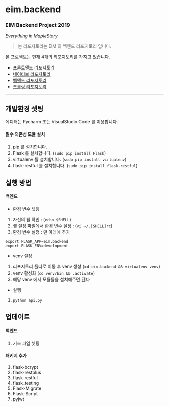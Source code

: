 # eim.backend

### EIM Backend Project 2019
_Everything in MapleStory_

> 본 리포지토리는 EIM 의 백엔드 리포지토리 입니다.

본 프로젝트는 현재 4개의 리포지토리를 가지고 있습니다.
* [프론트엔드 리포지토리](https://github.com/luke2327/eim.frontend)
* [네이티브 리포지토리](https://github.com/luke2327/eim.native)
* [백엔드 리포지토리](https://github.com/luke2327/eim.backend)
* [크롤링 리포지토리](https://github.com/luke2327/ascalon.crawler)

- - -

## 개발환경 셋팅
에디터는 Pycharm 또는 VisualStudio Code 를 이용합니다.

#### 필수 의존성 모듈 설치
1. pip 를 설치합니다.
2. Flask 를 설치합니다. (`sudo pip install Flask`)
3. virtualenv 를 설치합니다. (`sudo pip install virtualenv`)
4. flask-restful 를 설치합니다. (`sudo pip install flask-restful`)

## 실행 방법
#### 백엔드
- 환경 변수 셋팅
1. 자신의 쉘 확인 : (`echo $SHELL`)
2. 쉘 설정 파일에서 환경 변수 설정 : (`vi ~/.[SHELL]rc`)
3. 환경 변수 설정 : 맨 아래에 추가
```
export FLASK_APP=eim.backend
export FLASK_ENV=development
```


- venv 설정
1. 리포지토리 폴더로 이동 후 venv 생성 (`cd eim.backend && virtualenv venv`)
2. venv 활성화 (`cd venv/bin && .activate`)
3. 해당 venv 에서 모듈들을 설치해주면 된다


- 실행
1. `python api.py`


## 업데이트
#### 백엔드
1. 기초 파일 셋팅

#### 패키지 추가
1. flask-bcrypt
2. flask-restplus
3. flask-restful
4. flask_testing
5. Flask-Migrate
6. Flask-Script
7. pyjwt

